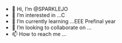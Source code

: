 - 👋 Hi, I’m @SPARKLEJO
- 👀 I’m interested in ...C
- 🌱 I’m currently learning ...EEE Prefinal year
- 💞️ I’m looking to collaborate on ...
- 📫 How to reach me ...

<!---
SPARKLEJO/SPARKLEJO is a ✨ special ✨ repository because its `README.md` (this file) appears on your GitHub profile.
You can click the Preview link to take a look at your changes.
--->
